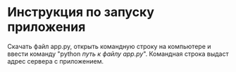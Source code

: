 # Инструкция по запуску приложения

Скачать файл app.py, открыть командную строку на компьютере и ввести команду "python *путь к файлу app.py*". Командная строка выдаст адрес сервера с приложением.
